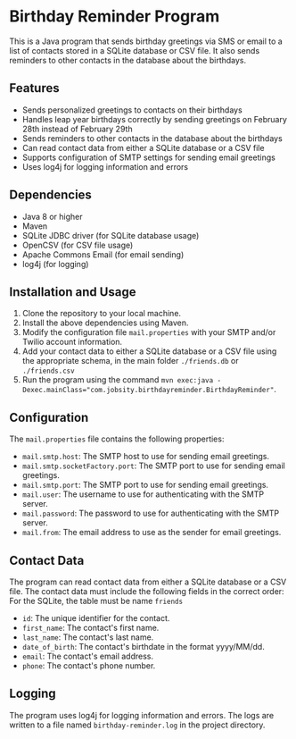# Birthday Reminder Program

This is a Java program that sends birthday greetings via SMS or email to a list of contacts stored in a SQLite database or CSV file. It also sends reminders to other contacts in the database about the birthdays.

## Features

- Sends personalized greetings to contacts on their birthdays
- Handles leap year birthdays correctly by sending greetings on February 28th instead of February 29th
- Sends reminders to other contacts in the database about the birthdays
- Can read contact data from either a SQLite database or a CSV file
- Supports configuration of SMTP settings for sending email greetings
- Uses log4j for logging information and errors

## Dependencies

- Java 8 or higher
- Maven
- SQLite JDBC driver (for SQLite database usage)
- OpenCSV (for CSV file usage)
- Apache Commons Email (for email sending)
- log4j (for logging)

## Installation and Usage

1. Clone the repository to your local machine.
2. Install the above dependencies using Maven.
3. Modify the configuration file `mail.properties` with your SMTP and/or Twilio account information.
4. Add your contact data to either a SQLite database or a CSV file using the appropriate schema, in the main folder `./friends.db` or `./friends.csv`
5. Run the program using the command `mvn exec:java -Dexec.mainClass="com.jobsity.birthdayreminder.BirthdayReminder"`.

## Configuration

The `mail.properties` file contains the following properties:

- `mail.smtp.host`: The SMTP host to use for sending email greetings.
- `mail.smtp.socketFactory.port`: The SMTP port to use for sending email greetings.
- `mail.smtp.port`: The SMTP port to use for sending email greetings.
- `mail.user`: The username to use for authenticating with the SMTP server.
- `mail.password`: The password to use for authenticating with the SMTP server.
- `mail.from`: The email address to use as the sender for email greetings.

## Contact Data

The program can read contact data from either a SQLite database or a CSV file. The contact data must include the following fields in the correct order:
For the SQLite, the table must be name `friends`

- `id`: The unique identifier for the contact.
- `first_name`: The contact's first name.
- `last_name`: The contact's last name.
- `date_of_birth`: The contact's birthdate in the format yyyy/MM/dd.
- `email`: The contact's email address.
- `phone`: The contact's phone number.


## Logging

The program uses log4j for logging information and errors. The logs are written to a file named `birthday-reminder.log` in the project directory.



